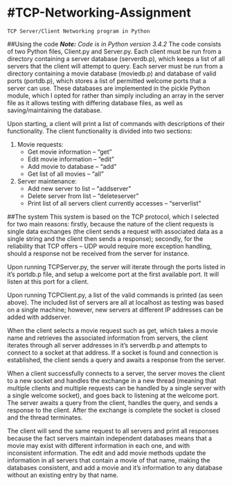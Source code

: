 #TCP-Networking-Assignment
=========================

    TCP Server/Client Networking program in Python

##Using the code
_**Note:** Code is in Python version 3.4.2_
The code consists of two Python files, Client.py and Server.py. Each client must be run from a directory containing a server database (serverdb.p), which keeps a list of all servers that the client will attempt to query. Each server must be run from a directory containing a movie database (moviedb.p) and database of valid ports (portdb.p), which stores a list of permitted welcome ports that a server can use. These databases are implemented in the pickle Python module, which I opted for rather than simply including an array in the server file as it allows testing with differing database files, as well as saving/maintaining the database.

Upon starting, a client will print a list of commands with descriptions of their functionality. The client functionality is divided into two sections:
    
1. Movie requests:
    - Get movie information – “get” 
    - Edit movie information – “edit” 
    - Add movie to database – “add” 
    - Get list of all movies – “all”
2. Server maintenance:
    - Add new server to list – “addserver”
    - Delete server from list – “deleteserver”
    - Print list of all servers client currently accesses – “serverlist”

##The system
This system is based on the TCP protocol, which I selected for two main reasons: firstly, because the nature of the client requests is single data exchanges (the client sends a request with associated data as a single string and the client then sends a response); secondly, for the reliability that TCP offers – UDP would require more exception handling, should a response not be received from the server for instance.

Upon running TCPServer.py, the server will iterate through the ports listed in it’s portdb.p file, and setup a welcome port at the first available port. It will listen at this port for a client.

Upon running TCPClient.py, a list of the valid commands is printed (as seen above). The included list of servers are all at localhost as testing was based on a single machine; however, new servers at different IP addresses can be added with addserver.

When the client selects a movie request such as get, which takes a movie name and retrieves the associated information from servers, the client iterates through all server addresses in it’s serverdb.p and attempts to connect to a socket at that address. If a socket is found and connection is established, the client sends a query and awaits a response from the server.

When a client successfully connects to a server, the server moves the client to a new socket and handles the exchange in a new thread (meaning that multiple clients and multiple requests can be handled by a single server with a single welcome socket), and goes back to listening at the welcome port. The server awaits a query from the client, handles the query, and sends a response to the client. After the exchange is complete the socket is closed and the thread terminates.

The client will send the same request to all servers and print all responses because the fact servers maintain independent databases means that a movie may exist with different information in each one, and with inconsistent information. The edit and add movie methods update the information in all servers that contain a movie of that name, making the databases consistent, and add a movie and it’s information to any database without an existing entry by that name.